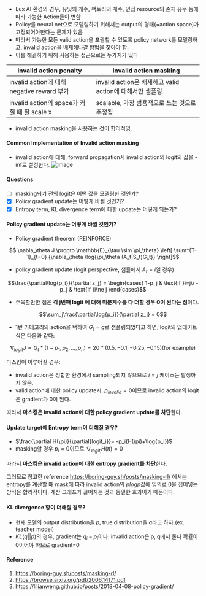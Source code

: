 - Lux AI 환경의 경우, 유닛의 개수, 팩토리의 개수, 인접 resource의 존재 유무 등에 따라 가능한 Action들이 변함
- Policy를 neural net으로 모델링하기 위해서는 output의 형태(=action space)가 고정되어야한다는 문제가 있음
- 따라서 가능한 모든 valid action을 포괄할 수 있도록 policy network를 모델링하고, invalid action을 배제해나갈 방법을 찾아야 함.
- 이를 해결하기 위해 사용하는 접근으로는 두가지가 있다

| invalid action penalty | invalid action masking |
|---|---|
| invalid action에 대해 negative reward 부가 | invalid action은 배제하고 valid action에 대해서만 샘플링 |
| invalid action의 space가 커질 때 잘 scale x | scalable, 가장 범용적으로 쓰는 것으로 추정됨 |

-  invalid action masking을 사용하는 것이 합리적임.

#### Common Implementation of Invalid action masking
- invalid action에 대해, forward propagation시 invalid action의 logit의 값을 -inf로 설정한다.
![image](https://github.com/caelum02/LuX-AI-Season-2/assets/38996666/85e91876-c73b-415b-b789-e6ba56d70bb7)

#### Questions
- [ ] masking되기 전의 logit은 어떤 값을 모델링한 것인가?
- [x] Policy gradient update는 어떻게 바뀔 것인가?
- [x] Entropy term, KL divergence term에 대한 update는 어떻게 되는가?

#### Policy gradient update는 어떻게 바뀔 것인가?
- Policy gradient theorem (REINFORCE)
```math
 \nabla_\theta J \propto \mathbb{E}_{\tau \sim \pi_\theta} \left[ \sum^{T-1}_{t=0} {\nabla_\theta \log{\pi_\theta (A_t|S_t)G_t}}  \right]
```
- policy gradient update (logit perspective, 샘플에서 $A_t=i$일 경우)
```math
\frac{\partial\log{p_i}}{\partial z_j} =
\begin{cases}
 1-p_j & \text{if }i=j\\
 -p_j & \text{if }i\ne j
\end{cases}
```
- 주목할만한 점은 **각 j번째 logit 에 대해 미분계수를 다 더할 경우 0이 된다는 점**이다.
```math
\sum_j\frac{\partial\log{p_i}}{\partial z_j} = 0
```
- 1번 카테고리의 action을 택하여 $G_t=g$로 샘플링되었다고 하면, logit의 업데이트 식은 다음과 같다:
```math
\nabla_{logit}J \propto G_t * (1-p_1, p_2, \dots, p_n ) = 20 * (0.5, -0.1, -0.25, -0.15) (\text{for example})
```


마스킹이 이루어질 경우:
- invalid action은 정합한 환경에서 sampling되지 않으므로 $i=j$ 케이스는 발생하지 않음.
- valid action에 대한 policy update시, $p_{invalid}=0$이므로 invalid action의 logit은 gradient가 0이 된다.

따라서 **마스킹은 invalid action에 대한 policy gradient update를 차단**한다.

#### Update target에 Entropy term이 더해질 경우?
- $\frac{\partial H(\pi)}{\partial{logit_i}}= -p_i(H(\pi)+\log{p_i})$
- masking할 경우 $p_i=0$이므로 $\nabla_{logit_i}H(\pi)=0$

따라서 **마스킹은 invalid action에 대한 entropy gradient를 차단**한다.

그러므로 참고한 reference https://boring-guy.sh/posts/masking-rl/ 에서는 entropy를 계산할 때 mask에 따라 invalid action의 $plogp$값에 임의로 0을 집어넣는 방식은 합리적이다. 계산 그래프가 끊어지는 것과 동일한 효과이기 때문이다.

#### KL divergence 항이 더해질 경우?
- 현재 모델의 output distribution을 $p$, true distribution을 $q$라고 하자.(ex. teacher model)
- $KL(q||p)$의 경우, gradient는 $q_i-p_i$이다. invalid action은 p, q에서 둘다 확률이 0이어야 하므로 gradient=0

#### Reference 
1. https://boring-guy.sh/posts/masking-rl/
2. https://browse.arxiv.org/pdf/2006.14171.pdf
3. https://lilianweng.github.io/posts/2018-04-08-policy-gradient/

